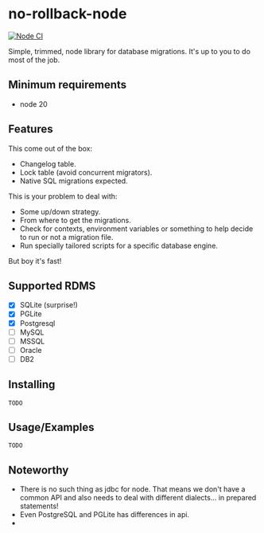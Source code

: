 # no-rollback-node

[![Node CI](https://github.com/sombriks/no-rollback-from-here/actions/workflows/node.yml/badge.svg)](https://github.com/sombriks/no-rollback-from-here/actions/workflows/node.yml)

Simple, trimmed, node library for database migrations. It's up to you to do most
of the job.

## Minimum requirements

- node 20

## Features

This come out of the box:

- Changelog table.
- Lock table (avoid concurrent migrators).
- Native SQL migrations expected.

This is your problem to deal with:

- Some up/down strategy.
- From where to get the migrations.
- Check for contexts, environment variables or something to help decide to run
  or not a migration file.
- Run specially tailored scripts for a specific database engine.

But boy it's fast!

## Supported RDMS

- [X] SQLite (surprise!)
- [X] PGLite
- [X] Postgresql
- [ ] MySQL
- [ ] MSSQL
- [ ] Oracle
- [ ] DB2

## Installing

    TODO

## Usage/Examples

    TODO

## Noteworthy

- There is no such thing as jdbc for node. That means we don't have a common API
  and also needs to deal with different dialects... in prepared statements!
- Even PostgreSQL and PGLite has differences in api.
- 
